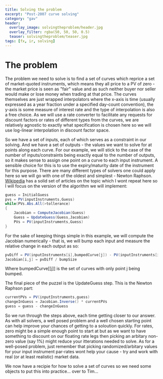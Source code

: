 ```yaml
---
title: Solving the problem
excerpt: "Post-2007 curve solving"
category: "gav"
header:
  overlay_image: solvingtheproblem/header.jpg
  overlay_filter: rgba(50, 50, 50, 0.5)
  teaser: solvingtheproblem/teaser.jpg
tags: [fx, ir, solving]
---
```


# The problem

The problem we need to solve is to find a set of curves which reprice a set of market-quoted instruments, which means they all price to a PV of zero - the market price is seen as "fair" value and as such neither buyer nor seller would make or lose money when trading at that price.  The curves themselves are just wrapped interpolators where the x-axis is time (usually expressed as a year fraction under a specified day-count convention), 
the y-axis is some measure of interest rate and the type of interpolation is also a free choice.  As we will use a rate converter to facilitate any 
requests for discount factors or rates of different types from the curves, we are relatively agnostic to exactly what specification is chosen here so we will use log-linear 
interpolation in discount factor space. 

So we have a set of inputs, each of which serves as a constraint in our solving.  And we have a set of outputs - the values we want to solve for at points along each curve.  For our example, we will stick to the case of the number of inputs/constraints being exactly equal to the number of outputs, so it makes sense to assign one point on a curve to each input instrument.  A sensible choice for this is to use the expiry/maturity date of the instrument for this purpose.
There are many different types of solvers one could apply here so we will go with one of the oldest and simplest - Newton Raphson.  [Wikipedia](https://en.wikipedia.org/wiki/Newton's_method) has a solid set of articles on the topic which I wont repeat here so I will focus on the version of the algorithm we will implement:

``` csharp
guess = InitialGuess
pvs = PV(inputInstruments,Guess)
while(PVs.Abs.All(>tollerance)
{
    Jacobian = ComputeJacobian(Guess)
    Guess = UpdateGuess(Guess,Jacobian)
    PVs = PV(inputInstruments,Guess)
}
```

For the sake of keeping things simple in this example, we will compute the Jacobian numerically - that is, we will bump each input and measure the relative change in each output as so:

``` csharp
pvDiff = PV(inputInstruments[i],bumpedCurve[j]) - PV(inputInstruments[i],nonBumpedCurve)
Jacobian[i,j] = pvDiff / bumpSize
```

Where bumpedCurve[[j]] is the set of curves with only point j being bumped.

The final piece of the puzzel is the UpdateGuess step. This is the Newton Raphson part:

``` csharp
currentPVs = PV(inputInstruments,guess)
changeInGuess = Jacobian.Inverse() * currentPVs
guess = guess - changeInGuess 
```

So we run through the steps above, each time getting closer to our answer.  As with all solvers, a well posed problem and a well chosen starting point can help improve your chances of getting to a soloution quickly.  For rates, zero might be a simple enough point to start at but as we want to have something to discount on our floating rate legs then picking an arbitary non-zero value (say 1%) might reduce your itterations needed to solve.  As for a well-posed problem, just remember that picking randomized/arbitary values for your input instrument par-rates wont help your cause - try and work with real (or at least realistic) market data.

We now have a recipie for how to solve a set of curves so we need some objects to put this into practice... over to Tim...